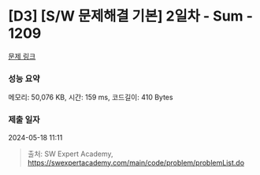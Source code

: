 # [D3] [S/W 문제해결 기본] 2일차 - Sum - 1209 

[문제 링크](https://swexpertacademy.com/main/code/problem/problemDetail.do?contestProbId=AV13_BWKACUCFAYh) 

### 성능 요약

메모리: 50,076 KB, 시간: 159 ms, 코드길이: 410 Bytes

### 제출 일자

2024-05-18 11:11



> 출처: SW Expert Academy, https://swexpertacademy.com/main/code/problem/problemList.do